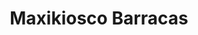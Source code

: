 ---
title: "Maxikiosco Barracas"
url: /ciudad-autonoma-de-buenos-aires/maxikiosco-barracas/
shop: Lebensmittel
---